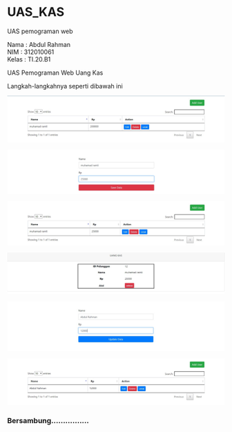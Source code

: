 # UAS_KAS

UAS pemograman web

Nama : Abdul Rahman<br>
NIM  : 312010061<br>
Kelas : TI.20.B1<br>

UAS Pemograman Web Uang Kas

Langkah-langkahnya seperti dibawah ini

![picture](SS/1.jpg)

![picture](SS/2.jpg)

![picture](SS/3.jpg)

![picture](SS/4.jpg)

![picture](SS/5.jpg)

![picture](SS/6.jpg)





### Bersambung................
